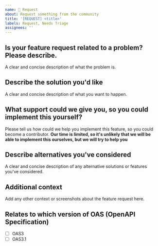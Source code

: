 ```yaml
---
name: 🙏 Request
about: Request something from the community
title: '[REQUEST] <title>'
labels: Request, Needs Triage
assignees: ''
---
```


## Is your feature request related to a problem? Please describe.
A clear and concise description of what the problem is.

## Describe the solution you'd like
A clear and concise description of what you want to happen.

## What support could we give you, so you could implement this yourself?
Please tell us how could we help you implement this feature, so you could
become a contributor. **Our time is limited, so it's unlikely that we will
be able to implement this ourselves, but we will try to help you**

## Describe alternatives you've considered
A clear and concise description of any alternative solutions or features you've considered.

## Additional context
Add any other context or screenshots about the feature request here.

## Relates to which version of OAS (OpenAPI Specification)
- [ ] OAS3
- [ ] OAS3.1

